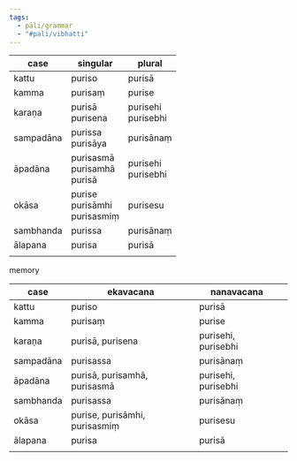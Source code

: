 ```yaml
---
tags:
  - pāli/grammar
  - "#pali/vibhatti"
---
```

<!--ID: 1703218553045-->



| case      | singular                         | plural                  |
| --------- | -------------------------------- | ----------------------- |
| kattu     | puriso                           | purisā                  |
| kamma     | purisaṃ                          | purise                  |
| karaṇa    | purisā<br>purisena               | purisehi <br> purisebhi |
| sampadāna | purissa<br>purisāya              | purisānaṃ               |
| āpadāna   | purisasmā<br>purisamhā<br>purisā | purisehi<br>purisebhi   |
| okāsa     | purise<br>purisāmhi<br>purisasmiṃ | purisesu                |
| sambhanda | purissa                          | purisānaṃ               |
| ālapana   | purisa                           | purisā                  |
|           |      <!-- TBLFM: $2=($1*5) -->                            |                         |

memory

| case      | ekavacana                     | nanavacana          |     |
| --------- | ----------------------------- | ------------------- | --- |
| kattu     | puriso                        | purisā              |     |
| kamma     | purisaṃ                       | purise              |     |
| karaṇa    | purisā, purisena              | purisehi, purisebhi |     |
| sampadāna | purisassa                     | purisānaṃ           |     |
| āpadāna   | purisā, purisamhā, purisasmā  | purisehi, purisebhi |     |
| sambhanda | purisassa                     | purisānaṃ           |     |
| okāsa     | purise, purisāmhi, purisasmiṃ | purisesu            |     |
| ālapana   | purisa                        | purisā              |     |
|           |                               |                     |     |
